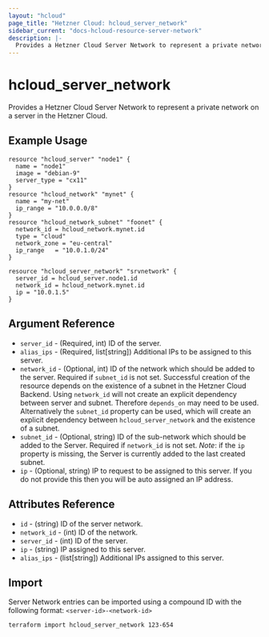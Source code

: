 ```yaml
---
layout: "hcloud"
page_title: "Hetzner Cloud: hcloud_server_network"
sidebar_current: "docs-hcloud-resource-server-network"
description: |-
  Provides a Hetzner Cloud Server Network to represent a private network on a server in the Hetzner Cloud.
---
```


# hcloud_server_network

 Provides a Hetzner Cloud Server Network to represent a private network on a server in the Hetzner Cloud.

## Example Usage

```hcl
resource "hcloud_server" "node1" {
  name = "node1"
  image = "debian-9"
  server_type = "cx11"
}
resource "hcloud_network" "mynet" {
  name = "my-net"
  ip_range = "10.0.0.0/8"
}
resource "hcloud_network_subnet" "foonet" {
  network_id = hcloud_network.mynet.id
  type = "cloud"
  network_zone = "eu-central"
  ip_range   = "10.0.1.0/24"
}

resource "hcloud_server_network" "srvnetwork" {
  server_id = hcloud_server.node1.id
  network_id = hcloud_network.mynet.id
  ip = "10.0.1.5"
}
```

## Argument Reference

- `server_id` - (Required, int) ID of the server.
- `alias_ips` - (Required, list[string]) Additional IPs to be assigned
  to this server.
- `network_id` - (Optional, int) ID of the network which should be added
  to the server. Required if `subnet_id` is not set. Successful creation
  of the resource depends on the existence of a subnet in the Hetzner
  Cloud Backend. Using `network_id` will not create an explicit
  dependency between server and subnet. Therefore `depends_on` may need
  to be used. Alternatively the `subnet_id` property can be used, which
  will create an explicit dependency between `hcloud_server_network` and
  the existence of a subnet.
- `subnet_id` - (Optional, string) ID of the sub-network which should be
  added to the Server. Required if `network_id` is not set.
  *Note*: if the `ip` property is missing, the Server is currently added
  to the last created subnet.
- `ip` - (Optional, string) IP to request to be assigned to this server.
  If you do not provide this then you will be auto assigned an IP
  address.

## Attributes Reference

- `id` - (string) ID of the server network.
- `network_id` - (int) ID of the network.
- `server_id` - (int) ID of the server.
- `ip` - (string) IP assigned to this server.
- `alias_ips` - (list[string]) Additional IPs assigned to this server.

## Import

Server Network entries can be imported using a compound ID with the following format:
`<server-id>-<network-id>`

```
terraform import hcloud_server_network 123-654
```
